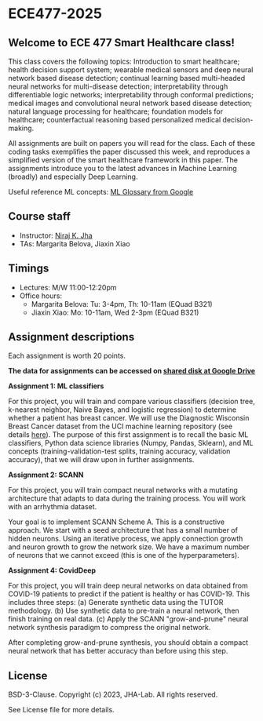 # ECE477-2025

## Welcome to ECE 477 Smart Healthcare class!

This class covers the following topics:
Introduction to smart healthcare; health decision support system; wearable medical sensors and deep neural network based disease detection; continual learning based multi-headed neural networks for multi-disease detection; interpretability through differentiable logic networks; interpretability through conformal predictions; medical images and convolutional neural network based disease detection; natural language processing for healthcare; foundation models for healthcare; counterfactual reasoning based personalized medical decision-making.

All assignments are built on papers you will read for the class.
Each of these coding tasks exemplifies the paper discussed this week, and reproduces a simplified version of the smart healthcare framework in this paper.
The assignments introduce you to the latest advances in Machine Learning (broadly) and especially Deep Learning.

Useful reference ML concepts: [ML Glossary from Google](https://developers.google.com/machine-learning/glossary#multi-class)

## Course staff

* Instructor: [Niraj K. Jha](https://www.princeton.edu/~jha/)
* TAs: Margarita Belova, Jiaxin Xiao

## Timings

* Lectures: M/W 11:00-12:20pm 
* Office hours:
    * Margarita Belova: Tu: 3-4pm, Th: 10-11am (EQuad B321)
    * Jiaxin Xiao: Mo: 10-11am, Wed 2-3pm (EQuad B321)

## Assignment descriptions

Each assignment is worth 20 points.

**The data for assignments can be accessed on [shared disk at Google Drive](https://drive.google.com/drive/u/0/folders/0ABIZHKB-QPnRUk9PVA)**


**Assignment 1: ML classifiers**

For this project, you will train and compare various classifiers (decision tree, k-nearest neighbor, Naive Bayes, and logistic regression) to determine whether a patient has breast cancer.
We will use the Diagnostic Wisconsin Breast Cancer dataset from the UCI machine learning repository (see details [here](https://archive.ics.uci.edu/dataset/17/breast+cancer+wisconsin+diagnostic)).
The purpose of this first assignment is to recall the basic ML classifiers, Python data science libraries (Numpy, Pandas, Sklearn), and ML concepts (training-validation-test splits, training accuracy, validation accuracy), that we will draw upon in further assignments.

**Assignment 2: SCANN**

For this project, you will train compact neural networks with a mutating architecture that adapts to data during the training process. You will work with an arrhythmia dataset.

Your goal is to implement SCANN Scheme A. This is a constructive approach. We start with a seed architecture that has a small number of hidden neurons. Using an iterative process, we apply connection growth and neuron growth to grow the network size. We have a maximum number of neurons that we cannot exceed (this is one of the hyperparameters).

**Assignment 4: CovidDeep**

For this project, you will train deep neural networks on data obtained from COVID-19 patients to predict if the patient is healthy or has COVID-19. This includes three steps:
(a) Generate synthetic data using the TUTOR methodology.
(b) Use synthetic data to pre-train a neural network, then finish training on real data.
(c) Apply the SCANN "grow-and-prune" neural network synthesis paradigm to compress the original network.

After completing grow-and-prune synthesis, you should obtain a compact neural network that has better accuracy than before using this step.



## License

BSD-3-Clause. 
Copyright (c) 2023, JHA-Lab.
All rights reserved.

See License file for more details.

